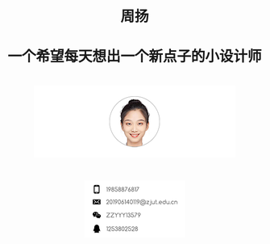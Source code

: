 <h1 align="center">周扬</h1>
<h1 align="center">一个希望每天想出一个新点子的小设计师</h3>
<h1 align="center"><p align="center"><center><img src="微信图片_20220611130302 拷贝 5.png"></center>
<h1 align="center"><p align="center"><center><img src="2bf1235b31d68b7ccbaf20fccc7d580 拷贝.png"></center>
